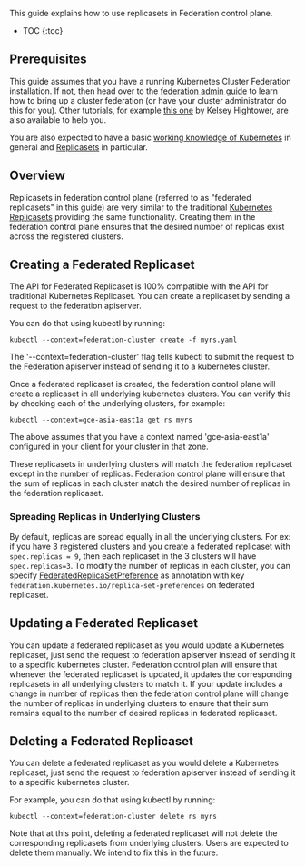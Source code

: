 ---
---

This guide explains how to use replicasets in Federation control plane.


* TOC
{:toc}

## Prerequisites

This guide assumes that you have a running Kubernetes Cluster
Federation installation. If not, then head over to the
[federation admin guide](/docs/admin/federation/) to learn how to
bring up a cluster federation (or have your cluster administrator do
this for you). Other tutorials, for example
[this one](https://github.com/kelseyhightower/kubernetes-cluster-federation)
by Kelsey Hightower, are also available to help you.

You are also expected to have a basic
[working knowledge of Kubernetes](/docs/getting-started-guides/) in
general and [Replicasets](/docs/user-guide/replicasets/) in particular.

## Overview

Replicasets in federation control plane (referred to as "federated replicasets" in
this guide) are very similar to the traditional [Kubernetes
Replicasets](/docs/user-guide/replicasets/) providing the same functionality.
Creating them in the federation control plane ensures that the desired number of
replicas exist across the registered clusters.


## Creating a Federated Replicaset

The API for Federated Replicaset is 100% compatible with the
API for traditional Kubernetes Replicaset. You can create a replicaset by sending
a request to the federation apiserver.

You can do that using kubectl by running:

``` shell
kubectl --context=federation-cluster create -f myrs.yaml
```

The '--context=federation-cluster' flag tells kubectl to submit the
request to the Federation apiserver instead of sending it to a kubernetes
cluster.

Once a federated replicaset is created, the federation control plane will create
a replicaset in all underlying kubernetes clusters.
You can verify this by checking each of the underlying clusters, for example:

``` shell
kubectl --context=gce-asia-east1a get rs myrs
```

The above assumes that you have a context named 'gce-asia-east1a'
configured in your client for your cluster in that zone.

These replicasets in underlying clusters will match the federation replicaset
except in the number of replicas. Federation control plane will ensure that the
sum of replicas in each cluster match the desired number of replicas in the
federation replicaset.

### Spreading Replicas in Underlying Clusters

By default, replicas are spread equally in all the underlying clusters. For ex:
if you have 3 registered clusters and you create a federated replicaset with
`spec.replicas = 9`, then each replicaset in the 3 clusters will have
`spec.replicas=3`.
To modify the number of replicas in each cluster, you can specify
[FederatedReplicaSetPreference](https://github.com/kubernetes/kubernetes/blob/{{page.githubbranch}}/federation/apis/federation/types.go)
as annotation with key `federation.kubernetes.io/replica-set-preferences`
on federated replicaset.


## Updating a Federated Replicaset

You can update a federated replicaset as you would update a Kubernetes
replicaset, just send the request to federation apiserver instead of sending it
to a specific kubernetes cluster.
Federation control plan will ensure that whenever the federated replicaset is
updated, it updates the corresponding replicasets in all underlying clusters to
match it.
If your update includes a change in number of replicas then the federation
control plane will change the number of replicas in underlying clusters to
ensure that their sum remains equal to the number of desired replicas in
federated replicaset.

## Deleting a Federated Replicaset

You can delete a federated replicaset as you would delete a Kubernetes
replicaset, just send the request to federation apiserver instead of sending it
to a specific kubernetes cluster.

For example, you can do that using kubectl by running:

```shell
kubectl --context=federation-cluster delete rs myrs
```

Note that at this point, deleting a federated replicaset will not delete the
corresponding replicasets from underlying clusters.
Users are expected to delete them manually.
We intend to fix this in the future.
